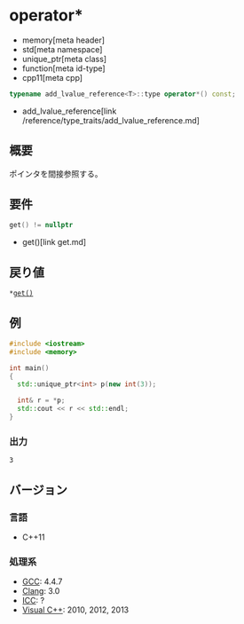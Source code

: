 # operator*
* memory[meta header]
* std[meta namespace]
* unique_ptr[meta class]
* function[meta id-type]
* cpp11[meta cpp]

```cpp
typename add_lvalue_reference<T>::type operator*() const;
```
* add_lvalue_reference[link /reference/type_traits/add_lvalue_reference.md]

## 概要
ポインタを間接参照する。


## 要件

```cpp
get() != nullptr
```
* get()[link get.md]


## 戻り値
`*`[`get()`](get.md)


## 例
```cpp example
#include <iostream>
#include <memory>

int main()
{
  std::unique_ptr<int> p(new int(3));

  int& r = *p;
  std::cout << r << std::endl;
}
```

### 出力
```
3
```

## バージョン
### 言語
- C++11

### 処理系
- [GCC](/implementation.md#gcc): 4.4.7
- [Clang](/implementation.md#clang): 3.0
- [ICC](/implementation.md#icc): ?
- [Visual C++](/implementation.md#visual_cpp): 2010, 2012, 2013
